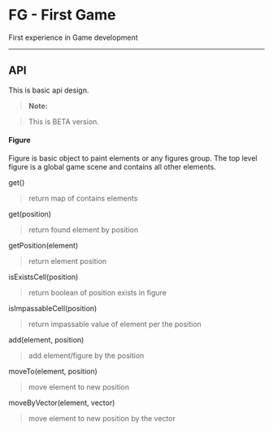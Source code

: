FG - First Game
===================

First experience in Game development

----------

API
-------------

This is basic api design.

> **Note:**

> This is BETA version.


#### Figure

Figure is basic object to paint elements or any figures group. The top level figure is a global game scene and contains all other elements.

get()
> return map of contains elements

get(position)
> return found element by position

getPosition(element)
> return element position

isExistsCell(position)
> return boolean of position exists in figure

isImpassableCell(position)
> return impassable value of element per the position

add(element, position)
> add element/figure by the position

moveTo(element, position)
> move element to new position

moveByVector(element, vector)
> move element to new position by the vector
